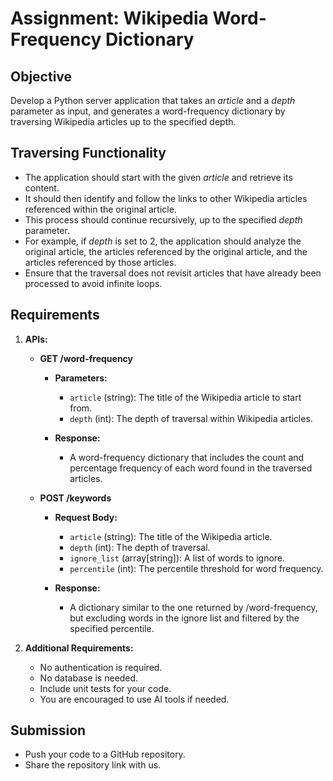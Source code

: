 # Assignment: Wikipedia Word-Frequency Dictionary

## Objective

Develop a Python server application that takes an _article_ and a _depth_ parameter as input, and generates a word-frequency dictionary by traversing Wikipedia articles up to the specified depth.

## Traversing Functionality

- The application should start with the given _article_ and retrieve its content.
- It should then identify and follow the links to other Wikipedia articles referenced within the original article.
- This process should continue recursively, up to the specified _depth_ parameter.
- For example, if _depth_ is set to 2, the application should analyze the original article, the articles referenced by the original article, and the articles referenced by those articles.
- Ensure that the traversal does not revisit articles that have already been processed to avoid infinite loops.

## Requirements

1. **APIs:**

   - **GET /word-frequency**

     - **Parameters:**
       - `article` (string): The title of the Wikipedia article to start from.
       - `depth` (int): The depth of traversal within Wikipedia articles.

     - **Response:**
       - A word-frequency dictionary that includes the count and percentage frequency of each word found in the traversed articles.

   - **POST /keywords**

     - **Request Body:**
       - `article` (string): The title of the Wikipedia article.
       - `depth` (int): The depth of traversal.
       - `ignore_list` (array[string]): A list of words to ignore.
       - `percentile` (int): The percentile threshold for word frequency.

     - **Response:**
       - A dictionary similar to the one returned by /word-frequency, but excluding words in the ignore list and filtered by the specified percentile.

2. **Additional Requirements:**

   - No authentication is required.
   - No database is needed.
   - Include unit tests for your code.
   - You are encouraged to use AI tools if needed.

## Submission

- Push your code to a GitHub repository.
- Share the repository link with us.